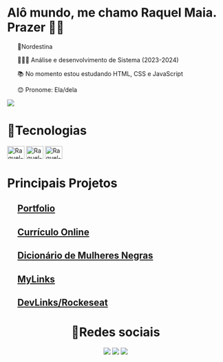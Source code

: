 

<!---
raquel-maia/raquel-maia is a ✨ special ✨ repository because its `README.md` (this file) appears on your GitHub profile.
You can click the Preview link to take a look at your changes.
--->

#  Alô mundo, me chamo Raquel Maia. Prazer 👩🏽
<ul>
<p>🌵Nordestina</p>
<p>👩🏽‍💻 Análise e desenvolvimento de Sistema (2023-2024)</p>
<p>📚 No momento estou estudando HTML, CSS e JavaScript</p>
<p>😊 Pronome: Ela/dela</p>
 </ul>



<picture>
  <source 
    srcset="https://github-readme-stats.vercel.app/api?username=raquel-maia&show_icons=true&theme=synthwave"
    media="(prefers-color-scheme:synthwave)"
  />
  <img src="https://github-readme-stats.vercel.app/api?username=raquel-maia&show_icons=true&theme=synthwave" />
</picture>


<div style="display: inline_block">

<h1>🤖Tecnologias</h1>

  <img align="center" alt="Raquel-Js" height="30" width="40" src="https://cdn.jsdelivr.net/gh/devicons/devicon/icons/javascript/javascript-original.svg">
  <img align="center" alt="Raquel-HTML" height="30" width="40" src="https://cdn.jsdelivr.net/gh/devicons/devicon/icons/html5/html5-original-wordmark.svg">
  <img align="center" alt="Raquel-CSS" height="30" width="40" src="https://cdn.jsdelivr.net/gh/devicons/devicon/icons/css3/css3-original-wordmark.svg">
 
</div>

<div align="left">
<h1>Principais Projetos</h1>
<ul>
 
 ## [Portfolio](https://raquel-maia.github.io/portfolio/)
 ## [Currículo Online](https://raquel-maia.github.io/my-cv/)
 ## [Dicionário de Mulheres Negras](https://raquel-maia.github.io/dicionario/)
 ## [MyLinks](https://raquel-maia.github.io/my-links/)
 ## [DevLinks/Rockeseat](https://raquel-maia.github.io/rocketseat/)
</ul>
</div>

<div align="center">
<h1>📲Redes sociais</h1>

  <a href="https://www.instagram.com/nordestina_dev" target="_blank"><img src="https://img.shields.io/badge/-Instagram-%23E4405F?style=for-the-badge&logo=instagram&logoColor=white" target="_blank"></a>
  <a href = "mailto:raquelmaia860@gmail.com"><img src="https://img.shields.io/badge/-Gmail-%23333?style=for-the-badge&logo=gmail&logoColor=white" alvo ="_blank"></a>
  <a href="https://www.linkedin.com/in/raquel-maia-860/" target="_blank"><img src="https://img.shields.io/badge/-LinkedIn- %230077B5?style=for-the-badge&logo=linkedin&logoColor=white" target="_blank"></a>
  
</div>


